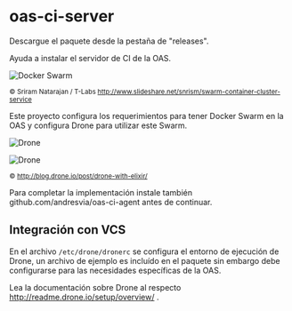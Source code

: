 # oas-ci-server

Descargue el paquete desde la pestaña de "releases".

Ayuda a instalar el servidor de CI de la OAS.

![Docker Swarm](http://image.slidesharecdn.com/introtoswarm-containerclusterservice-150329142626-conversion-gate01/95/swarm-a-docker-clustering-system-4-638.jpg)

<sub>&copy; Sriram Natarajan / T-Labs http://www.slideshare.net/snrism/swarm-container-cluster-service</sub>

Este proyecto configura los requerimientos para tener Docker Swarm en la OAS y configura Drone para utilizar este Swarm.

![Drone](http://blog.drone.io/images/drone-with-elixir_build-explained.png)

![Drone](http://blog.drone.io/images/drone-with-elixir_containers.png)

<sub>&copy; http://blog.drone.io/post/drone-with-elixir/</sub>

Para completar la implementación instale también github.com/andresvia/oas-ci-agent antes de continuar.

## Integración con VCS

En el archivo `/etc/drone/dronerc` se configura el entorno de ejecución de Drone, un archivo de ejemplo es incluído en el paquete sin embargo debe configurarse para las necesidades específicas de la OAS.

Lea la documentación sobre Drone al respecto http://readme.drone.io/setup/overview/ .
